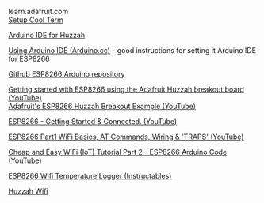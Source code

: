 learn.adafruit.com   
[Setup Cool Term](https://www.mac-usb-serial.com/wordpress/access-serial-port-on-mac-with-coolterm/)

[Arduino IDE for Huzzah](https://github.com/esp8266/Arduino)

[Using Arduino IDE (Arduino.cc)](https://learn.adafruit.com/adafruit-huzzah-esp8266-breakout/using-arduino-ide) - good instructions for setting it Arduino IDE for ESP8266

[Github ESP8266 Arduino repository](https://github.com/esp8266/Arduino)

[Getting started with ESP8266 using the Adafruit Huzzah breakout board (YouTube)](https://www.youtube.com/watch?v=Wd1tu5p_BeM)  
[Adafruit's ESP8266 Huzzah Breakout Example (YouTube)](https://www.youtube.com/watch?v=SUyVL0UhZE4)



[ESP8266 - Getting Started & Connected. (YouTube)](https://www.youtube.com/watch?v=z07zjfOHb8E)

[ESP8266 Part1 WiFi Basics, AT Commands, Wiring & 'TRAPS' (YouTube)](https://www.youtube.com/watch?v=trWT7VDBEyg)

[Cheap and Easy WiFi (IoT) Tutorial Part 2 - ESP8266 Arduino Code (YouTube)](https://www.youtube.com/watch?v=zGgUfAB4m24)

[ESP8266 Wifi Temperature Logger (Instructables)](http://www.instructables.com/id/ESP8266-Wifi-Temperature-Logger/)

[Huzzah Wifi](https://learn.adafruit.com/adafruit-huzzah-esp8266-breakout/using-arduino-ide)
